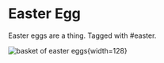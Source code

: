 # Easter Egg

Easter eggs are a thing. Tagged with #easter. 

![basket of easter eggs](https://upload.wikimedia.org/wikipedia/commons/archive/5/54/20070409184559%21Bg-easter-eggs.jpg){width=128}